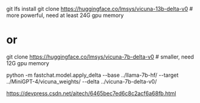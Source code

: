 
git lfs install
git clone https://huggingface.co/lmsys/vicuna-13b-delta-v0  # more powerful, need at least 24G gpu memory
# or
git clone https://huggingface.co/lmsys/vicuna-7b-delta-v0  # smaller, need 12G gpu memory


python -m fastchat.model.apply_delta --base ../llama-7b-hf/  --target ../MiniGPT-4/vicuna_weights/  --delta ../vicuna-7b-delta-v0/



https://devpress.csdn.net/aitech/6465bec7ed6c8c2acf6a68fb.html